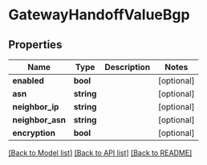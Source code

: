 # GatewayHandoffValueBgp

## Properties
Name | Type | Description | Notes
------------ | ------------- | ------------- | -------------
**enabled** | **bool** |  | [optional] 
**asn** | **string** |  | [optional] 
**neighbor_ip** | **string** |  | [optional] 
**neighbor_asn** | **string** |  | [optional] 
**encryption** | **bool** |  | [optional] 

[[Back to Model list]](../README.md#documentation-for-models) [[Back to API list]](../README.md#documentation-for-api-endpoints) [[Back to README]](../README.md)


